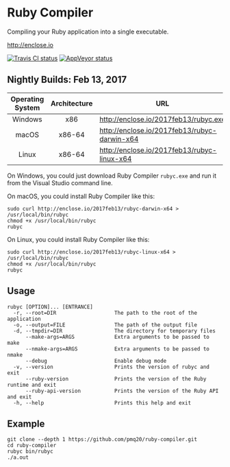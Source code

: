 # Ruby Compiler

Compiling your Ruby application into a single executable.

http://enclose.io

[![Travis CI status](https://travis-ci.org/pmq20/ruby-compiler.svg?branch=master)](https://travis-ci.org/pmq20/ruby-compiler)
[![AppVeyor status](https://ci.appveyor.com/api/projects/status/93i36eliiy6v3686/branch/master?svg=true)](https://ci.appveyor.com/project/pmq20/ruby-compiler/branch/master)

## Nightly Builds: Feb 13, 2017

| Operating System | Architecture | URL                                           |
|:----------------:|:------------:|-----------------------------------------------|
|      Windows     |      x86     | http://enclose.io/2017feb13/rubyc.exe         |
|       macOS      |     x86-64   | http://enclose.io/2017feb13/rubyc-darwin-x64  |
|       Linux      |     x86-64   | http://enclose.io/2017feb13/rubyc-linux-x64   |

On Windows, you could just download Ruby Compiler `rubyc.exe` and run it from the Visual Studio command line.

On macOS, you could install Ruby Compiler like this:

    sudo curl http://enclose.io/2017feb13/rubyc-darwin-x64 > /usr/local/bin/rubyc
    chmod +x /usr/local/bin/rubyc
    rubyc

On Linux, you could install Ruby Compiler like this:

    sudo curl http://enclose.io/2017feb13/rubyc-linux-x64 > /usr/local/bin/rubyc
    chmod +x /usr/local/bin/rubyc
    rubyc

## Usage

    rubyc [OPTION]... [ENTRANCE]
      -r, --root=DIR                   The path to the root of the application
      -o, --output=FILE                The path of the output file
      -d, --tmpdir=DIR                 The directory for temporary files
          --make-args=ARGS             Extra arguments to be passed to make
          --nmake-args=ARGS            Extra arguments to be passed to nmake
          --debug                      Enable debug mode
      -v, --version                    Prints the version of rubyc and exit
          --ruby-version               Prints the version of the Ruby runtime and exit
          --ruby-api-version           Prints the version of the Ruby API and exit
      -h, --help                       Prints this help and exit

## Example

    git clone --depth 1 https://github.com/pmq20/ruby-compiler.git
    cd ruby-compiler
    rubyc bin/rubyc
    ./a.out
